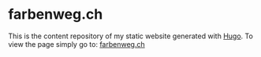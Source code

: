 # farbenweg.ch
This is the content repository of my static website generated with [Hugo](https://gohugo.io/).
To view the page simply go to: [farbenweg.ch](https://farbenweg.ch/)
